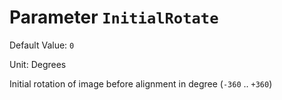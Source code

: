 # Parameter `InitialRotate`
Default Value: `0`

Unit: Degrees

Initial rotation of image before alignment in degree (`-360` .. `+360`)
